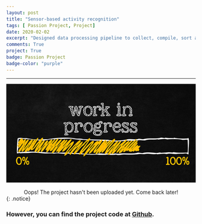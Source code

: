 ```yaml
---
layout: post
title: "Sensor-based activity recognition"
tags: [ Passion Project, Project]
date: 2020-02-02
excerpt: "Designed data processing pipeline to collect, compile, sort and transform 3-axial linear acceleration and angular velocity newline signals from sensors to predict human activity/ posture such as Walking (Upstairs/Downstairs), Sitting, Standing or Laying."
comments: True
project: True
badge: Passion Project
badge-color: "purple"
---
```


---

![png](/assets/img/wip.jpg)
<center> Oops! The project hasn't been uploaded yet. Come back later! </center>
{: .notice}

### However, you can find the project code at [Github](https://github.com/Kau5h1K/SBAR).
